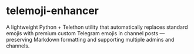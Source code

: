 # telemoji-enhancer
A lightweight Python + Telethon utility that automatically replaces standard emojis with premium custom Telegram emojis in channel posts — preserving Markdown formatting and supporting multiple admins and channels.
